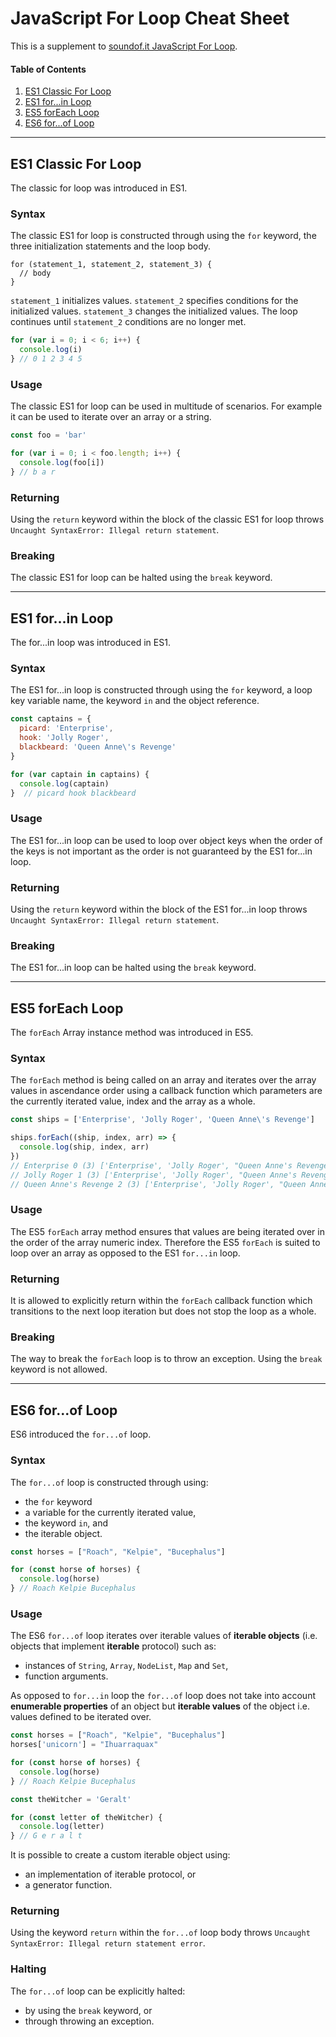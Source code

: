 # JavaScript For Loop Cheat Sheet
This is a supplement to [soundof.it JavaScript For Loop](https://soundof.it/javascript-for-loop).

#### Table of Contents
1. [ES1 Classic For Loop](#es1-classic-for-loop)
2. [ES1 for...in Loop](#es1-forin-loop)
3. [ES5 forEach Loop](#es5-foreach-loop)
4. [ES6 for...of Loop](#es6-forof-loop)

---

## ES1 Classic For Loop
The classic for loop was introduced in ES1.

### Syntax
The classic ES1 for loop is constructed through using the `for` keyword, the three initialization statements and the loop body.
```
for (statement_1, statement_2, statement_3) {
  // body
}
```
`statement_1` initializes values. `statement_2` specifies conditions for the initialized values. `statement_3` changes the initialized values. The loop continues until `statement_2` conditions are no longer met.
```JavaScript
for (var i = 0; i < 6; i++) {
  console.log(i)
} // 0 1 2 3 4 5
```

### Usage
The classic ES1 for loop can be used in multitude of scenarios. For example it can be used to iterate over an array or a string.
```JavaScript
const foo = 'bar'

for (var i = 0; i < foo.length; i++) {
  console.log(foo[i])
} // b a r
```

### Returning
Using the `return` keyword within the block of the classic ES1 for loop throws `Uncaught SyntaxError: Illegal return statement`.

### Breaking
The classic ES1 for loop can be halted using the `break` keyword.

---

## ES1 for...in Loop
The for...in loop was introduced in ES1.

### Syntax
The ES1 for...in loop is constructed through using the `for` keyword, a loop key variable name, the keyword `in` and the object reference.

```JavaScript
const captains = {
  picard: 'Enterprise',
  hook: 'Jolly Roger',
  blackbeard: 'Queen Anne\'s Revenge'
}

for (var captain in captains) {
  console.log(captain)
}  // picard hook blackbeard
```

### Usage
The ES1 for...in loop can be used to loop over object keys when the order of the keys is not important as the order is not guaranteed by the ES1 for...in loop.

### Returning
Using the `return` keyword within the block of the ES1 for...in loop throws `Uncaught SyntaxError: Illegal return statement`.

### Breaking
The ES1 for...in loop can be halted using the `break` keyword.

---

## ES5 forEach Loop
The `forEach` Array instance method was introduced in ES5.

### Syntax
The `forEach` method is being called on an array and iterates over the array values in ascendance order using a callback function which parameters are the currently iterated value, index and the array as a whole.

```JavaScript
const ships = ['Enterprise', 'Jolly Roger', 'Queen Anne\'s Revenge']

ships.forEach((ship, index, arr) => {
  console.log(ship, index, arr)
})
// Enterprise 0 (3) ['Enterprise', 'Jolly Roger', "Queen Anne's Revenge"]
// Jolly Roger 1 (3) ['Enterprise', 'Jolly Roger', "Queen Anne's Revenge"]
// Queen Anne's Revenge 2 (3) ['Enterprise', 'Jolly Roger', "Queen Anne's Revenge"]
```

### Usage
The ES5 `forEach` array method ensures that values are being iterated over in the order of the array numeric index. Therefore the ES5 `forEach` is suited to loop over an array as opposed to the ES1 `for...in` loop.

### Returning
It is allowed to explicitly return within the `forEach` callback function which transitions to the next loop iteration but does not stop the loop as a whole.

### Breaking
The way to break the `forEach` loop is to throw an exception. Using the `break` keyword is not allowed.

---

## ES6 for...of Loop
ES6 introduced the `for...of` loop.

### Syntax
The `for...of` loop is constructed through using:
* the `for` keyword
* a variable for the currently iterated value,
* the keyword `in`, and
* the iterable object.

```JavaScript
const horses = ["Roach", "Kelpie", "Bucephalus"]

for (const horse of horses) {
  console.log(horse)
} // Roach Kelpie Bucephalus
```

### Usage
The ES6 `for...of` loop iterates over iterable values of **iterable objects** (i.e. objects that implement **iterable** protocol) such as:
* instances of `String`, `Array`, `NodeList`, `Map` and `Set`,
* function arguments.

As opposed to `for...in` loop the `for...of` loop does not take into account **enumerable properties** of an object but **iterable values** of the object i.e. values defined to be iterated over.

```JavaScript
const horses = ["Roach", "Kelpie", "Bucephalus"]
horses['unicorn'] = "Ihuarraquax"

for (const horse of horses) {
  console.log(horse)
} // Roach Kelpie Bucephalus

const theWitcher = 'Geralt'

for (const letter of theWitcher) {
  console.log(letter)
} // G e r a l t
```

It is possible to create a custom iterable object using:
* an implementation of iterable protocol, or
* a generator function.

### Returning
Using the keyword `return` within the `for...of` loop body throws `Uncaught SyntaxError: Illegal return statement error`.

### Halting
The `for...of` loop can be explicitly halted:
* by using the `break` keyword, or
* through throwing an exception.
